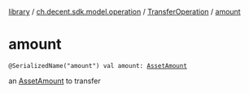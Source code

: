[library](../../index.md) / [ch.decent.sdk.model.operation](../index.md) / [TransferOperation](index.md) / [amount](./amount.md)

# amount

`@SerializedName("amount") val amount: `[`AssetAmount`](../../ch.decent.sdk.model/-asset-amount/index.md)

an [AssetAmount](../../ch.decent.sdk.model/-asset-amount/index.md) to transfer

